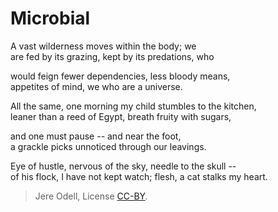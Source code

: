 # Microbial

A vast wilderness moves within the body; we  
are fed by its grazing, kept by its predations, who

would feign fewer dependencies, less bloody means,  
appetites of mind, we who are a universe.

All the same, one morning my child stumbles to the kitchen,  
leaner than a reed of Egypt, breath fruity with sugars,

and one must pause -- and near the foot,  
a grackle picks unnoticed through our leavings.

Eye of hustle, nervous of the sky, needle to the skull --  
of his flock, I have not kept watch; flesh, a cat stalks my heart.

>Jere Odell, License [CC-BY](https://creativecommons.org/licenses/by/4.0/).